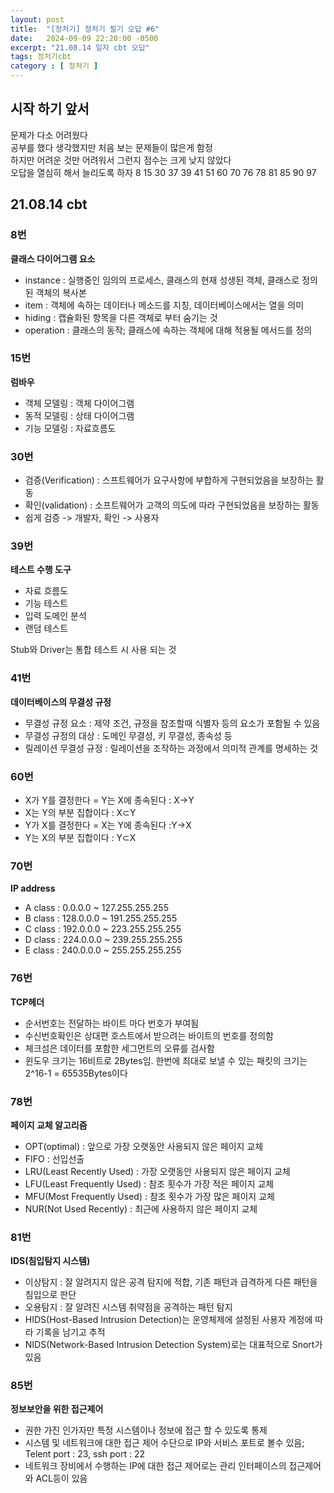 ```yaml
---
layout: post
title:  "[정처기] 정처기 필기 오답 #6"
date:   2024-09-09 22:20:00 -0500
excerpt: "21.08.14 일자 cbt 오답"
tags: 정처기cbt
category : [ 정처기 ]
---
```


## 시작 하기 앞서
문제가 다소 어려웠다  
공부를 했다 생각했지만 처음 보는 문제들이 많은게 함정  
하지만 어려운 것만 어려워서 그런지 점수는 크게 낮지 않았다  
오답을 열심히 해서 늘리도록 하자
8 15 30 37 39 41 51 60 70 76 78 81 85 90 97

## 21.08.14 cbt

### 8번

**클래스 다이어그램 요소**  
+ instance : 실행중인 임의의 프로세스, 클래스의 현재 성생된 객체, 클래스로 정의된 객체의 복사본
+ item : 객체에 속하는 데이터나 메소드를 지칭, 데이터베이스에서는 열을 의미
+ hiding : 캡슐화된 항목을 다른 객체로 부터 숨기는 것
+ operation : 클래스의 동작; 클래스에 속하는 객체에 대해 적용될 메서드를 정의

### 15번

**럼바우**  
+ 객체 모델링 : 객체 다이어그램
+ 동적 모델링 : 상태 다이어그램
+ 기능 모델링 : 자료흐름도

### 30번

+ 검증(Verification) : 스프트웨어가 요구사항에 부합하게 구현되었음을 보장하는 활동
+ 확인(validation) : 소프트웨어가 고객의 의도에 따라 구현되었음을 보장하는 활동
+ 쉽게 검증 -> 개발자, 확인 -> 사용자

### 39번

**테스트 수행 도구**  
+ 자료 흐름도
+ 기능 테스트
+ 입력 도메인 분석
+ 랜덤 테스트

Stub와 Driver는 통합 테스트 시 사용 되는 것


### 41번

**데이터베이스의 무결성 규정**  
+ 무결성 규정 요소 : 제약 조건, 규정을 참조할때 식별자 등의 요소가 포함될 수 있음
+ 무결성 규정의 대상 : 도메인 무결성, 키 무결성, 종속성 등
+ 릴레이션 무결성 규정 : 릴레이션을 조작하는 과정에서 의미적 관계를 명세하는 것

### 60번

+ X가 Y를 결정한다 = Y는 X에 종속된다 : X→Y
+ X는 Y의 부분 집합이다 : X⊂Y
+ Y가 X를 결정한다 = X는 Y에 종속된다 :Y→X
+ Y는 X의 부분 집합이다 : Y⊂X

### 70번

**IP address**  
+ A class : 0.0.0.0 ~ 127.255.255.255
+ B class : 128.0.0.0 ~ 191.255.255.255
+ C class : 192.0.0.0 ~ 223.255.255.255
+ D class : 224.0.0.0 ~ 239.255.255.255
+ E class : 240.0.0.0 ~ 255.255.255.255

### 76번

**TCP헤더**  
+ 순서번호는 전달하는 바이트 마다 번호가 부여됨
+ 수신번호확인은 상대편 호스트에서 받으려는 바이트의 번호를 정의함
+ 체크섬은 데이터를 포함한 세그먼트의 오류를 검사함
+ 윈도우 크기는 16비트로 2Bytes임. 한번에 최대로 보낼 수 있는 패킷의 크기는 2^16-1 = 65535Bytes이다

### 78번

**페이지 교체 알고리즘**  
+ OPT(optimal) : 앞으로 가장 오랫동안 사용되지 않은 페이지 교체
+ FIFO : 선입선출
+ LRU(Least Recently Used) : 가장 오랫동안 사용되지 않은 페이지 교체
+ LFU(Least Frequently Used) : 참조 횟수가 가장 적은 페이지 교체
+ MFU(Most Frequently Used) : 참조 횟수가 가장 많은 페이지 교체
+ NUR(Not Used Recently) : 최근에 사용하지 않은 페이지 교체

### 81번

**IDS(침입탐지 시스템)**  

+ 이상탐지 : 잘 알려지지 않은 공격 탐지에 적합, 기존 패턴과 급격하게 다른 패턴을 침입으로 판단
+ 오용탐지 : 잘 알려진 시스템 취약점을 공격하는 패턴 탐지
+ HIDS(Host-Based Intrusion Detection)는 운영체제에 설정된 사용자 계정에 따라 기록을 남기고 추적
+ NIDS(Network-Based Intrusion Detection System)로는 대표적으로 Snort가 있음

### 85번

**정보보안을 위한 접근제어**  
+ 권한 가진 인가자만 특정 시스템이나 정보에 접근 할 수 있도록 통제
+ 시스템 및 네트워크에 대한 접근 제어 수단으로 IP와 서비스 포트로 볼수 있음; Telent port : 23, ssh port : 22
+ 네트워크 장비에서 수행하는 IP에 대한 접근 제어로는 관리 인터페이스의 접근제어와 ACL등이 있음

